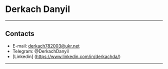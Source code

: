 # Derkach Danyil
******
## Contacts
* E-mail: derkach782003@ukr.net
* Telegram: @DerkachDanyil
* [Linkedin] (https://www.linkedin.com/in/derkachda/)
******
